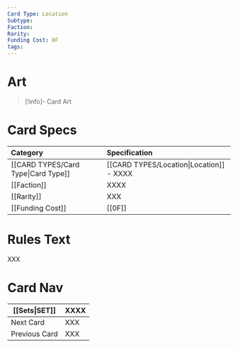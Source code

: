 ```yaml
---
Card Type: Location
Subtype: 
Faction: 
Rarity: 
Funding Cost: 0F
tags:
---
```

# Art

> [!info]- Card Art
> 

# Card Specs

| Category | Specification| 
| :--- | :--- |
| [[CARD TYPES/Card Type\|Card Type]] | [[CARD TYPES/Location\|Location]] - XXXX |  
| [[Faction]] | XXXX |  
| [[Rarity]] | XXX |  
| [[Funding Cost]] | [[0F]] | 

# Rules Text  

XXX


# Card Nav

| [[Sets\|SET]]           | XXXX |
| ------------- | ------------------------------ |
| Next Card     | XXX |
| Previous Card | XXX |



